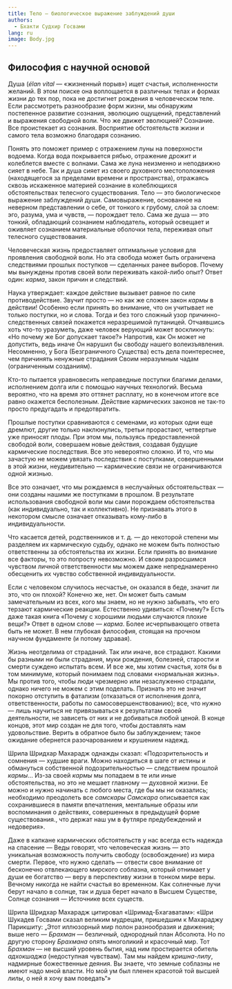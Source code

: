 ```yaml
---
title: Тело — биологическое выражение заблуждений души
authors:
  - Бхакти Судхир Госвами
lang: ru
image: Body.jpg
---
```


## Философия с научной основой

Душа (<i lang="la">élan vital</i> — «жизненный порыв») ищет счастья, исполненности желаний. В этом поиске она воплощается в различных телах и формах жизни до тех пор, пока не достигнет рождения в человеческом теле. Если рассмотреть разнообразие форм жизни, мы обнаружим постепенное развитие сознания, эволюцию ощущений, представлений и выражения свободной воли. Что же движет эволюцией? Сознание. Все проистекает из сознания. Восприятие обстоятельств жизни и самого тела возможно благодаря сознанию.

Понять это поможет пример с отражением луны на поверхности водоема. Когда вода покрывается рябью, отражение дрожит и колеблется вместе с волнами. Сама же луна неизменно и неподвижно сияет в небе. Так и душа сияет из своего духовного местоположения (находящегося за пределами времени и пространства), отражаясь сквозь искаженное материей сознание в колеблющихся обстоятельствах телесного существования. Тело — это биологическое выражение заблуждений души. Самовыражение, основанное на неверном представлении о себе, от тонкого к грубому, слой за слоем: эго, разума, ума и чувств, — порождает тело. Сама же душа — это тонкий, обладающий сознанием наблюдатель, который освещает и оживляет сознанием материальные оболочки тела, переживая опыт телесного существования.

Человеческая жизнь предоставляет оптимальные условия для проявления свободной воли. Но эта свобода может быть ограничена следствиями прошлых поступков — сделанных ранее выборов. Почему мы вынуждены против своей воли переживать какой-либо опыт? Ответ один: <i>карма</i>, закон причин и следствий.

Наука утверждает: каждое действие вызывает равное по силе противодействие. Звучит просто — но как же сложен закон <i>кармы</i> в действии! Особенно если принять во внимание, что он учитывает не только поступки, но и слова. Тогда и без того сложный узор причинно-следственных связей покажется неразрешимой путаницей. Отчаявшись хоть что-то уразуметь, даже человек верующий может воскликнуть: «Но почему же Бог допускает такое?» Напротив, как Он может не допустить, ведь иначе Он нарушил бы свободу нашего волеизъявления. Несомненно, у Бога (Безграничного Существа) есть дела поинтереснее, чем причинять ненужные страдания Своим неразумным чадам (ограниченным созданиям).

Кто-то пытается уравновесить неправедные поступки благими делами, исполнением долга или с помощью научных технологий. Весьма вероятно, что на время это оттянет расплату, но в конечном итоге все равно окажется бесполезным. Действие кармических законов не так-то просто предугадать и предотвратить.

Прошлые поступки сравниваются с семенами, из которых одни еще дремлют, другие только наклюнулись, третьи прорастают, четвертые уже приносят плоды. При этом мы, пользуясь предоставленной свободой воли, совершаем новые действия, создавая будущие кармические последствия. Все это невероятно сложно. И то, что мы зачастую не можем увязать последствия с поступками, совершенными в этой жизни, неудивительно — кармические связи не ограничиваются одной жизнью.

Все это означает, что мы рождаемся в неслучайных обстоятельствах — они созданы нашими же поступками в прошлом. В результате использования свободной воли мы сами порождаем обстоятельства (как индивидуально, так и коллективно). Не признавать этого в некотором смысле означает отказывать кому-либо в индивидуальности.

Что касается детей, родственников и т. д. — до некоторой степени мы разделяем их кармическую судьбу, однако не можем быть полностью ответственны за обстоятельства их жизни. Если принять во внимание все факторы, то это попросту невозможно. И своим разросшимся чувством личной ответственности мы можем даже непреднамеренно обесценить их чувство собственной индивидуальности.

Если с человеком случилось несчастье, он оказался в беде, значит ли это, что он плохой? Конечно же, нет. Он может быть самым замечательным из всех, кого мы знаем, но не нужно забывать, что его терзают кармические реакции. Естественно удивиться: «Почему?» Есть даже такая книга «Почему с хорошими людьми случаются плохие вещи?» Ответ в одном слове — <i>карма</i>. Более исчерпывающего ответа быть не может. В нем глубокая философия, стоящая на прочном научном фундаменте (и потому здравая).

Жизнь неотделима от страданий. Так или иначе, все страдают. Какими бы разными ни были страдания, муки рождения, болезней, старости и смерти суждено испытать всем. И все же, мы хотим счастья, хотя бы в том минимуме, который понимаем под словами «нормальная жизнь». Мы против того, чтобы люди чрезмерно или незаслуженно страдали, однако ничего не можем с этим поделать. Признать это не значит покорно отступить в фатализм (отказаться от исполнения долга, ответственности, работы по самосовершенствованию); все, что нужно — лишь научиться не привязываться к результатам своей деятельности, не зависеть от них и не добиваться любой ценой. В конце концов, этот мир создан не для того, чтобы доставлять нам удовольствие. Верить в обратное было бы заблуждением; такое ожидание обернется разочарованием и крушением надежд.

Шрила Шридхар Махарадж однажды сказал: «Подозрительность и сомнения — худшие враги. Можно находиться в шаге от истины и обмануться собственной подозрительностью — следствием прошлой <i>кармы</i>… Из-за своей <i>кармы</i> мы попадаем в те или иные обстоятельства, но это не мешает главному — духовной жизни. Ее можно и нужно начинать с любого места, где бы мы ни оказались; необходимо преодолеть все <i>самскары</i>
<fn><i>Самскара</i> описывается как сохранившиеся в памяти впечатления, ментальные образы или воспоминания о действиях, совершенных в предыдущей форме существования.</fn>, что держат наш ум в футляре предубеждений и недоверия».

Даже в капкане кармических обстоятельств у нас всегда есть надежда на спасение — Веды говорят, что человеческая жизнь — это уникальная возможность получить свободу (освобождение) из мира смерти. Первое, что нужно сделать — отвести свое внимание от бесконечно отвлекающего мирского соблазна, который отнимает у души ее богатство — веру в перспективу жизни в тонком мире веры. Вечному никогда не найти счастья во временном. Как солнечные лучи берут начало в солнце, так и душа берет начало в Высшем Существе, Солнце сознания — Источнике всех существ.

Шрила Шридхар Махарадж цитировал «Шримад-Бхагаватам»: «Шри Шукадев Госвами сказал великим мудрецам, пришедшим к Махараджу Парикшиту: „Этот иллюзорный мир полон разнообразия и движения; выше него — <i>Брахман</i> — безличный, однородный план Абсолюта. Но по другую сторону <i>Брахмана</i> опять многоликий и красочный мир. Тот <i>Брахман</i> — не высший уровень бытия, над ним простирается обитель <i>адхокшаджа</i> (недоступная чувствам). Там мы найдем <i>кришна-лилу</i>, надмирные божественные деяния. Вы знаете, что земные соблазны не имеют надо мной власти. Но мой ум был пленен красотой той высшей <i>лилы</i>, о ней я хочу вам поведать“»
